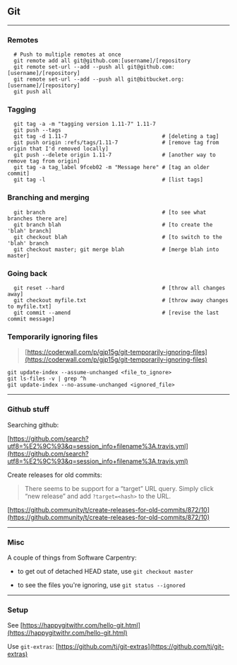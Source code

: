 ## Git

------------------------------
### Remotes

```shell
  # Push to multiple remotes at once
  git remote add all git@github.com:[username]/[repository
  git remote set-url --add --push all git@github.com:[username]/[repository]
  git remote set-url --add --push all git@bitbucket.org:[username]/[repository]
  git push all
```

### Tagging

```shell
  git tag -a -m "tagging version 1.11-7" 1.11-7
  git push --tags
  git tag -d 1.11-7                              # [deleting a tag]
  git push origin :refs/tags/1.11-7              # [remove tag from origin that I'd removed locally]
  git push --delete origin 1.11-7                # [another way to remove tag from origin]
  git tag -a tag_label 9fceb02 -m "Message here" # [tag an older commit]
  git tag -l                                     # [list tags]
```

### Branching and merging

```shell
  git branch                                     # [to see what branches there are]
  git branch blah                                # [to create the 'blah' branch]
  git checkout blah                              # [to switch to the 'blah' branch
  git checkout master; git merge blah            # [merge blah into master]
```

### Going back

```shell
  git reset --hard                               # [throw all changes away]
  git checkout myfile.txt                        # [throw away changes to myfile.txt]
  git commit --amend                             # [revise the last commit message]
```

### Temporarily ignoring files

> [https://coderwall.com/p/gjp15g/git-temporarily-ignoring-files](https://coderwall.com/p/gjp15g/git-temporarily-ignoring-files)

```shell
git update-index --assume-unchanged <file_to_ignore>
git ls-files -v | grep ^h
git update-index --no-assume-unchanged <ignored_file>

```

------------------------------
### Github stuff

Searching github:

   [https://github.com/search?utf8=%E2%9C%93&q=session_info+filename%3A.travis.yml](https://github.com/search?utf8=%E2%9C%93&q=session_info+filename%3A.travis.yml)

Create releases for old commits:

> There seems to be support for a “target” URL query. Simply click “new release” and add `?target=<hash>` to the URL.

   [https://github.community/t/create-releases-for-old-commits/872/10](https://github.community/t/create-releases-for-old-commits/872/10)

------------------------------
### Misc

A couple of things from Software Carpentry:

- to get out of detached HEAD state, use `git checkout master`

- to see the files you're ignoring, use `git status --ignored`

------------------------------
### Setup

See [https://happygitwithr.com/hello-git.html](https://happygitwithr.com/hello-git.html)

Use `git-extras`: [https://github.com/tj/git-extras](https://github.com/tj/git-extras)
